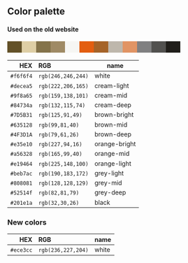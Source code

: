 ## Color palette
#### Used on the old website
![Color palette](color-palette.png)

HEX | RGB | name
--: | :-- | ----
`#f6f6f4` | `rgb(246,246,244)` | white
`#decea5` | `rgb(222,206,165)` | cream-light
`#9f8a65` | `rgb(159,138,101)` | cream-mid
`#84734a` | `rgb(132,115,74)`  | cream-deep
`#7D5B31` | `rgb(125,91,49)`   | brown-bright
`#635128` | `rgb(99,81,40)`    | brown-mid
`#4F3D1A` | `rgb(79,61,26)`    | brown-deep
`#e35e10` | `rgb(227,94,16)`   | orange-bright
`#a56328` | `rgb(165,99,40)`   | orange-mid
`#e19464` | `rgb(225,148,100)` | orange-light
`#beb7ac` | `rgb(190,183,172)` | grey-light
`#808081` | `rgb(128,128,129)` | grey-mid
`#52514f` | `rgb(82,81,79)`    | grey-deep
`#201e1a` | `rgb(32,30,26)`    | black

### New colors

HEX | RGB | name
--: | :-- | ----
`#ece3cc` | `rgb(236,227,204)` | white
